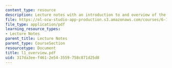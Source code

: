 ```yaml
---
content_type: resource
description: Lecture notes with an introduction to and overview of the course.
file: https://ol-ocw-studio-app-production.s3.amazonaws.com/courses/6-111-introductory-digital-systems-laboratory-spring-2006/317da3eef4612e543559758c871d25d8_l1_overview.pdf
file_type: application/pdf
learning_resource_types:
- Lecture Notes
parent_title: Lecture Notes
parent_type: CourseSection
resourcetype: Document
title: l1_overview.pdf
uid: 317da3ee-f461-2e54-3559-758c871d25d8
---
```

